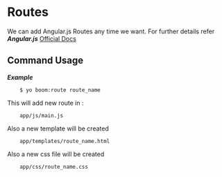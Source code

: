 Routes
============
We can add Angular.js Routes any time we want. For further details refer ***Angular.js*** 
[Official Docs](http://docs.angularjs.org/api/ngRoute.$route)



Command Usage
-------

***Example***

```
    $ yo boom:route route_name
```

This will add new route in :

```
    app/js/main.js
```

Also a new template will be created

```
    app/templates/route_name.html
```

Also a new css file will be created

```    
    app/css/route_name.css
```

   
